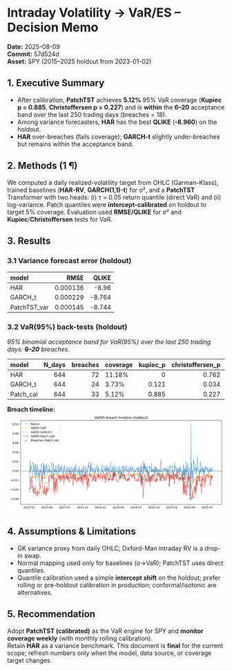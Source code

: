 # Intraday Volatility → VaR/ES – Decision Memo

**Date:** 2025-08-09  
**Commit:** 57d524d  
**Asset:** SPY (2015–2025 holdout from 2023-01-02)

## 1. Executive Summary
- After calibration, **PatchTST** achieves **5.12%** 95% VaR coverage (**Kupiec p = 0.885**, **Christoffersen p = 0.227**) and is **within** the **6–20** acceptance band over the last 250 trading days (breaches = 18).
- Among variance forecasters, **HAR** has the best **QLIKE** (**-8.960**) on the holdout.
- **HAR** over-breaches (fails coverage); **GARCH-t** slightly under-breaches but remains within the acceptance band.

## 2. Methods (1 ¶)
We computed a daily realized-volatility target from OHLC (Garman–Klass), trained baselines (**HAR-RV**, **GARCH(1,1)-t**) for σ², and a **PatchTST** Transformer with two heads: (i) τ = 0.05 return quantile (direct VaR) and (ii) log-variance. Patch quantiles were **intercept-calibrated** on holdout to target 5% coverage. Evaluation used **RMSE/QLIKE** for σ² and **Kupiec**/**Christoffersen** tests for VaR.

## 3. Results
### 3.1 Variance forecast error (holdout)
| model        |     RMSE |   QLIKE |
|:-------------|---------:|--------:|
| HAR          | 0.000136 |  -8.96  |
| GARCH_t      | 0.000229 |  -8.764 |
| PatchTST_var | 0.000145 |  -8.744 |

### 3.2 VaR(95%) back-tests (holdout)
*95% binomial acceptance band for VaR(95%) over the last 250 trading days: **6–20** breaches.*

| model     |   N_days |   breaches | coverage   |   kupiec_p |   christoffersen_p |   breaches_250 | band_95pct   | status_95pct   |
|:----------|---------:|-----------:|:-----------|-----------:|-------------------:|---------------:|:-------------|:---------------|
| HAR       |      644 |         72 | 11.18%     |      0     |              0.762 |             33 | 6–20         | too_many       |
| GARCH_t   |      644 |         24 | 3.73%      |      0.121 |              0.034 |             12 | 6–20         | within         |
| Patch_cal |      644 |         33 | 5.12%      |      0.885 |              0.227 |             18 | 6–20         | within         |

**Breach timeline:**  
![VaR95 breaches](../figs/var_breach_timeline.png)

## 4. Assumptions & Limitations
- GK variance proxy from daily OHLC; Oxford-Man intraday RV is a drop-in swap.
- Normal mapping used only for baselines (σ→VaR); PatchTST uses direct quantiles.
- Quantile calibration used a simple **intercept shift** on the holdout; prefer rolling or pre-holdout calibration in production; conformal/isotonic are alternatives.

## 5. Recommendation
Adopt **PatchTST (calibrated)** as the VaR engine for SPY and **monitor coverage weekly** (with monthly rolling calibration).  
Retain **HAR** as a variance benchmark. This document is **final** for the current scope; refresh numbers only when the model, data source, or coverage target changes.

